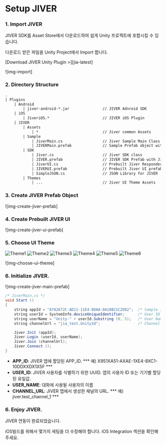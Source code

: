 Setup JIVER
============================
### 1. Import JIVER 
JIVER SDK를 Asset Store에서 다운로드하여 쉽게 Unity 프로젝트에 포함시킬 수 있습니다.

다운로드 받은 파일을 Unity Project에서 Import 합니다. 

[Download JIVER Unity Plugin >][jia-latest]

![img-import]


### 2. Directory Structure
``` xml
.
| Plugins
    | Android
        | jiver-android-*.jar               // JIVER Adnroid SDK
    | iOS
        | JiveriOS.*                        // JIVER iOS Plugin
    | JIVER
        | Assets
            | *                             // Jiver common Assets
        | Sample
            | JiverMain.cs                  // Jiver Sample Main Class
            | JIVERMain.prefab              // Sample Prefab object with the JiverMain class
        | SDK
            | Jiver.cs                      // Jiver SDK class
            | JIVER.prefab                  // JIVER SDK Prefab with Jiver class
            | JiverUI.cs                    // Prebuilt Jiver Responder class
            | JIVERUI.prefab                // Prebuilt Jiver UI prefab with JiverUI class.
            | SimpleJSON.cs                 // JSON Library for JIVER
        | Themes
            | ...                           // Jiver UI Theme Assets
```

### 3. Create JIVER Prefab Object
![img-create-jiver-prefab]

### 4. Create Prebuilt JIVER UI
![img-create-jiver-ui-prefab]

### 5. Choose UI Theme
![Theme1](/developer/files/unity/unity_ui_tn_beige_crema.jpg)
![Theme2](/developer/files/unity/unity_ui_tn_candy_sky.jpg)
![Theme3](/developer/files/unity/unity_ui_tn_fantasy.jpg)
![Theme4](/developer/files/unity/unity_ui_tn_purple_mania.jpg)
![Theme5](/developer/files/unity/unity_ui_tn_space_dark.jpg)
![Theme6](/developer/files/unity/unity_ui_tn_village.jpg)

![img-choose-ui-theme]

### 6. Initialize JIVER.
![img-create-jiver-main-prefab]

``` java
/* JiverMain.cs */
void Start ()
{
    string appId = "A7A2672C-AD11-11E4-8DAA-0A18B21C2D82";  /* Sample Jiver Application */
    string userId = SystemInfo.deviceUniqueIdentifier;      /* User ID */
    string userName = "Unity-" + userId.Substring (0, 5);   /* User Name */
    string channelUrl = "jia_test.Unity3d";                 /* Channel URL */

    Jiver.Init (appId);
    Jiver.Login (userId, userName);
    Jiver.Join (channelUrl);
    Jiver.Connect ();
}
```
 * **APP_ID**: JIVER 앱에 할당된 APP_ID. *** 예) X951XA51-AXAE-1XE4-8XC1-10DDXXDX1X5F ***
 * **USER_ID**: JIVER 사용자를 식별하기 위한 UUID. 앱의 사용자 ID 또는 기기별 할당된 유일값.
 * **USER_NAME**: 대화에 사용될 사용자의 이름
 * **CHANNEL_URL**: JIVER 앱에서 생성한 채널의 URL. *** 예) jiver.test_channel_1 ***

### 6. Enjoy JIVER.

JIVER 연동이 완료되었습니다.

iOS빌드를 위해서 몇가지 세팅을 더 수정해야 합니다. iOS Integration 섹션을 확인해 주세요.


